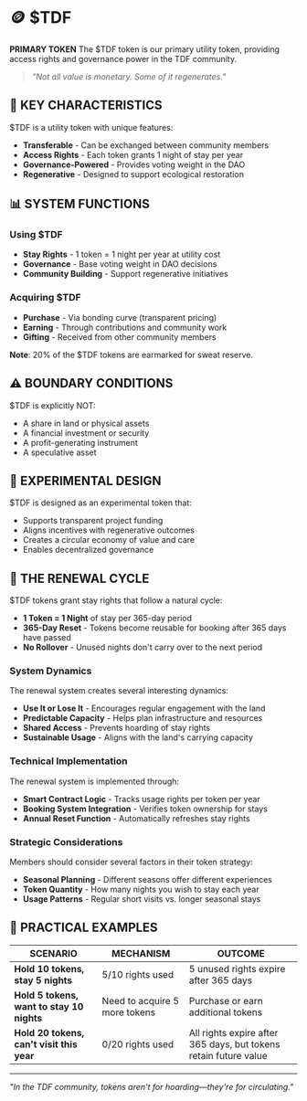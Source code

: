 # 🪙 $TDF

**PRIMARY TOKEN** The $TDF token is our primary utility token, providing access rights and governance power in the TDF community.

> *"Not all value is monetary. Some of it regenerates."*

## 🌱 KEY CHARACTERISTICS

$TDF is a utility token with unique features:

- **Transferable** - Can be exchanged between community members
- **Access Rights** - Each token grants 1 night of stay per year
- **Governance-Powered** - Provides voting weight in the DAO
- **Regenerative** - Designed to support ecological restoration

## 📊 SYSTEM FUNCTIONS

### Using $TDF
- **Stay Rights** - 1 token = 1 night per year at utility cost
- **Governance** - Base voting weight in DAO decisions
- **Community Building** - Support regenerative initiatives

### Acquiring $TDF
- **Purchase** - Via bonding curve (transparent pricing)
- **Earning** - Through contributions and community work
- **Gifting** - Received from other community members

**Note**: 20% of the $TDF tokens are earmarked for sweat reserve.

## ⚠️ BOUNDARY CONDITIONS

$TDF is explicitly NOT:
- A share in land or physical assets
- A financial investment or security
- A profit-generating instrument
- A speculative asset

## 🧪 EXPERIMENTAL DESIGN

$TDF is designed as an experimental token that:
- Supports transparent project funding
- Aligns incentives with regenerative outcomes
- Creates a circular economy of value and care
- Enables decentralized governance

## 🔄 THE RENEWAL CYCLE

$TDF tokens grant stay rights that follow a natural cycle:

- **1 Token = 1 Night** of stay per 365-day period
- **365-Day Reset** - Tokens become reusable for booking after 365 days have passed
- **No Rollover** - Unused nights don't carry over to the next period

### System Dynamics

The renewal system creates several interesting dynamics:

- **Use It or Lose It** - Encourages regular engagement with the land
- **Predictable Capacity** - Helps plan infrastructure and resources
- **Shared Access** - Prevents hoarding of stay rights
- **Sustainable Usage** - Aligns with the land's carrying capacity

### Technical Implementation

The renewal system is implemented through:

- **Smart Contract Logic** - Tracks usage rights per token per year
- **Booking System Integration** - Verifies token ownership for stays
- **Annual Reset Function** - Automatically refreshes stay rights

### Strategic Considerations

Members should consider several factors in their token strategy:

- **Seasonal Planning** - Different seasons offer different experiences
- **Token Quantity** - How many nights you wish to stay each year
- **Usage Patterns** - Regular short visits vs. longer seasonal stays

## 🔮 PRACTICAL EXAMPLES

| SCENARIO                                  | MECHANISM                     | OUTCOME                                           |
| ----------------------------------------- | ----------------------------- | ------------------------------------------------- |
| **Hold 10 tokens, stay 5 nights**         | 5/10 rights used              | 5 unused rights expire after 365 days             |
| **Hold 5 tokens, want to stay 10 nights** | Need to acquire 5 more tokens | Purchase or earn additional tokens                |
| **Hold 20 tokens, can't visit this year** | 0/20 rights used              | All rights expire after 365 days, but tokens retain future value |

---

*"In the TDF community, tokens aren't for hoarding—they're for circulating."*
